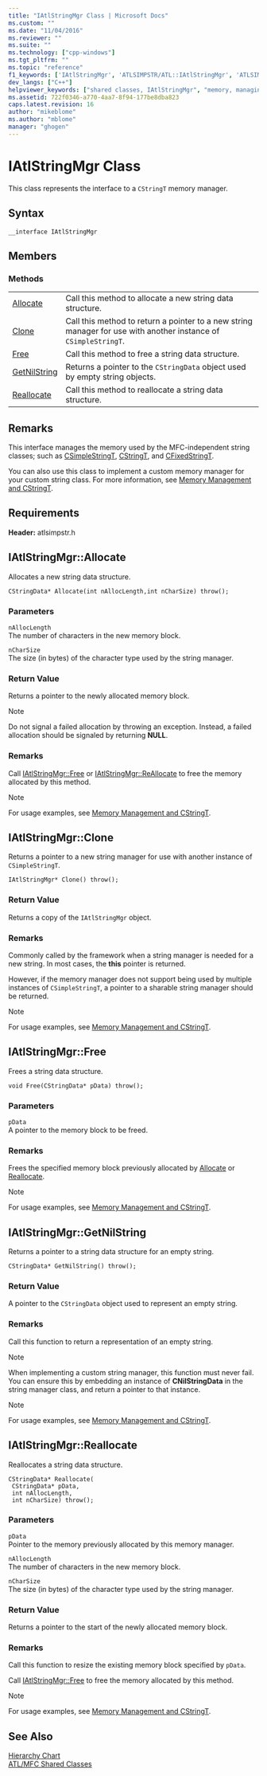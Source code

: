 ```yaml
---
title: "IAtlStringMgr Class | Microsoft Docs"
ms.custom: ""
ms.date: "11/04/2016"
ms.reviewer: ""
ms.suite: ""
ms.technology: ["cpp-windows"]
ms.tgt_pltfrm: ""
ms.topic: "reference"
f1_keywords: ['IAtlStringMgr', 'ATLSIMPSTR/ATL::IAtlStringMgr', 'ATLSIMPSTR/ATL::Allocate', 'ATLSIMPSTR/ATL::Clone', 'ATLSIMPSTR/ATL::Free', 'ATLSIMPSTR/ATL::GetNilString', 'ATLSIMPSTR/ATL::Reallocate']
dev_langs: ["C++"]
helpviewer_keywords: ["shared classes, IAtlStringMgr", "memory, managing", "IAtlStringMgr class"]
ms.assetid: 722f0346-a770-4aa7-8f94-177be8dba823
caps.latest.revision: 16
author: "mikeblome"
ms.author: "mblome"
manager: "ghogen"
---
```

# IAtlStringMgr Class
This class represents the interface to a `CStringT` memory manager.  
  
## Syntax  
  
```
__interface IAtlStringMgr
```  
  
## Members  
  
### Methods  
  
|||  
|-|-|  
|[Allocate](#allocate)|Call this method to allocate a new string data structure.|  
|[Clone](#clone)|Call this method to return a pointer to a new string manager for use with another instance of `CSimpleStringT`.|  
|[Free](#free)|Call this method to free a string data structure.|  
|[GetNilString](#getnilstring)|Returns a pointer to the `CStringData` object used by empty string objects.|  
|[Reallocate](#reallocate)|Call this method to reallocate a string data structure.|  
  
## Remarks  
 This interface manages the memory used by the MFC-independent string classes; such as [CSimpleStringT](../../atl-mfc-shared/reference/csimplestringt-class.md), [CStringT](../../atl-mfc-shared/reference/cstringt-class.md), and [CFixedStringT](../../atl-mfc-shared/reference/cfixedstringt-class.md).  
  
 You can also use this class to implement a custom memory manager for your custom string class. For more information, see [Memory Management and CStringT](../../atl-mfc-shared/memory-management-with-cstringt.md).  
  
## Requirements  
 **Header:** atlsimpstr.h  
  
##  <a name="allocate"></a>  IAtlStringMgr::Allocate  
 Allocates a new string data structure.  
  
```
CStringData* Allocate(int nAllocLength,int nCharSize) throw();
```  
  
### Parameters  
 `nAllocLength`  
 The number of characters in the new memory block.  
  
 `nCharSize`  
 The size (in bytes) of the character type used by the string manager.  
  
### Return Value  
 Returns a pointer to the newly allocated memory block.  
  
> [!NOTE]
>  Do not signal a failed allocation by throwing an exception. Instead, a failed allocation should be signaled by returning **NULL**.  
  
### Remarks  
 Call [IAtlStringMgr::Free](#free) or [IAtlStringMgr::ReAllocate](#reallocate) to free the memory allocated by this method.  
  
> [!NOTE]
>  For usage examples, see [Memory Management and CStringT](../../atl-mfc-shared/memory-management-with-cstringt.md).  
  
##  <a name="clone"></a>  IAtlStringMgr::Clone  
 Returns a pointer to a new string manager for use with another instance of `CSimpleStringT`.  
  
```
IAtlStringMgr* Clone() throw();
```  
  
### Return Value  
 Returns a copy of the `IAtlStringMgr` object.  
  
### Remarks  
 Commonly called by the framework when a string manager is needed for a new string. In most cases, the **this** pointer is returned.  
  
 However, if the memory manager does not support being used by multiple instances of `CSimpleStringT`, a pointer to a sharable string manager should be returned.  
  
> [!NOTE]
>  For usage examples, see [Memory Management and CStringT](../../atl-mfc-shared/memory-management-with-cstringt.md).  
  
##  <a name="free"></a>  IAtlStringMgr::Free  
 Frees a string data structure.  
  
```
void Free(CStringData* pData) throw();
```  
  
### Parameters  
 `pData`  
 A pointer to the memory block to be freed.  
  
### Remarks  
 Frees the specified memory block previously allocated by [Allocate](#allocate) or [Reallocate](../../atl/reference/iatlmemmgr-class.md#reallocate).  
  
> [!NOTE]
>  For usage examples, see [Memory Management and CStringT](../../atl-mfc-shared/memory-management-with-cstringt.md).  
  
##  <a name="getnilstring"></a>  IAtlStringMgr::GetNilString  
 Returns a pointer to a string data structure for an empty string.  
  
```
CStringData* GetNilString() throw();
```  
  
### Return Value  
 A pointer to the `CStringData` object used to represent an empty string.  
  
### Remarks  
 Call this function to return a representation of an empty string.  
  
> [!NOTE]
>  When implementing a custom string manager, this function must never fail. You can ensure this by embedding an instance of **CNilStringData** in the string manager class, and return a pointer to that instance.  
  
> [!NOTE]
>  For usage examples, see [Memory Management and CStringT](../../atl-mfc-shared/memory-management-with-cstringt.md).  
  
##  <a name="reallocate"></a>  IAtlStringMgr::Reallocate  
 Reallocates a string data structure.  
  
```
CStringData* Reallocate(  
 CStringData* pData,
 int nAllocLength,
 int nCharSize) throw();
```  
  
### Parameters  
 `pData`  
 Pointer to the memory previously allocated by this memory manager.  
  
 `nAllocLength`  
 The number of characters in the new memory block.  
  
 `nCharSize`  
 The size (in bytes) of the character type used by the string manager.  
  
### Return Value  
 Returns a pointer to the start of the newly allocated memory block.  
  
### Remarks  
 Call this function to resize the existing memory block specified by `pData`.  
  
 Call [IAtlStringMgr::Free](#free) to free the memory allocated by this method.  
  
> [!NOTE]
>  For usage examples, see [Memory Management and CStringT](../../atl-mfc-shared/memory-management-with-cstringt.md).  
  
## See Also  
 [Hierarchy Chart](../../mfc/hierarchy-chart.md)   
 [ATL/MFC Shared Classes](../../atl-mfc-shared/atl-mfc-shared-classes.md)


